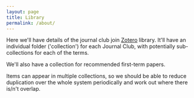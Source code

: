 ```yaml
---
layout: page
title: Library
permalink: /about/
---
```


Here we'll have details of the journal club join [Zotero](https://zotero.org/) library. It'll have an individual folder ('collection') for each Journal Club, with potentially sub-collections for each of the terms. 

We'll also have a collection for recommended first-term papers. 

Items can appear in multiple collections, so we should be able to reduce duplication over the whole system periodically and work out where there is/n't overlap. 
